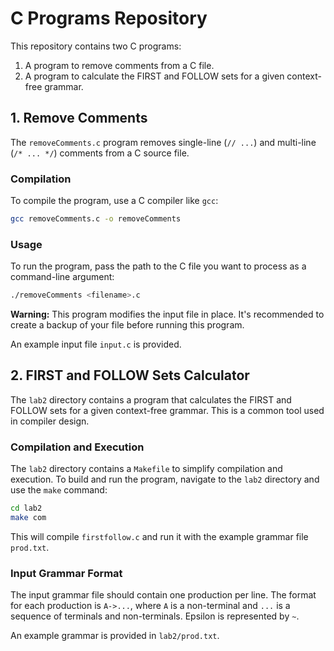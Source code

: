 # C Programs Repository

This repository contains two C programs:

1.  A program to remove comments from a C file.
2.  A program to calculate the FIRST and FOLLOW sets for a given context-free grammar.

## 1. Remove Comments

The `removeComments.c` program removes single-line (`// ...`) and multi-line (`/* ... */`) comments from a C source file.

### Compilation

To compile the program, use a C compiler like `gcc`:

```bash
gcc removeComments.c -o removeComments
```

### Usage

To run the program, pass the path to the C file you want to process as a command-line argument:

```bash
./removeComments <filename>.c
```

**Warning:** This program modifies the input file in place. It's recommended to create a backup of your file before running this program.

An example input file `input.c` is provided.

## 2. FIRST and FOLLOW Sets Calculator

The `lab2` directory contains a program that calculates the FIRST and FOLLOW sets for a given context-free grammar. This is a common tool used in compiler design.

### Compilation and Execution

The `lab2` directory contains a `Makefile` to simplify compilation and execution. To build and run the program, navigate to the `lab2` directory and use the `make` command:

```bash
cd lab2
make com
```

This will compile `firstfollow.c` and run it with the example grammar file `prod.txt`.

### Input Grammar Format

The input grammar file should contain one production per line. The format for each production is `A->...`, where `A` is a non-terminal and `...` is a sequence of terminals and non-terminals. Epsilon is represented by `~`.

An example grammar is provided in `lab2/prod.txt`.
